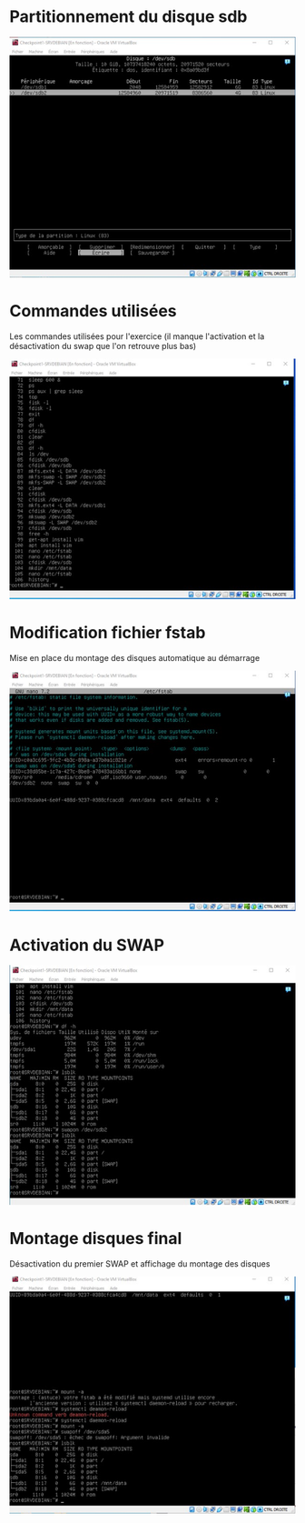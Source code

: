 # Partitionnement du disque sdb

![partition-disque-sdb](https://github.com/Damienaliques12/Checkpoint1/blob/main/partition%20disque%201.jpg)

# Commandes utilisées  
Les commandes utilisées pour l'exercice (il manque l'activation et la désactivation du swap que l'on retrouve plus bas)

![commandes](https://github.com/Damienaliques12/Checkpoint1/blob/main/commande.jpg)

# Modification fichier fstab  
Mise en place du montage des disques automatique au démarrage

![fstab-ext4-swap](https://github.com/Damienaliques12/Checkpoint1/blob/main/definition%20ext4.jpg)

# Activation du SWAP

![activation-swap](https://github.com/Damienaliques12/Checkpoint1/blob/main/activation%20swap.jpg)

# Montage disques final  
Désactivation du premier SWAP et affichage du montage des disques

![montage-disque](https://github.com/Damienaliques12/Checkpoint1/blob/main/partition%20final.jpg)
